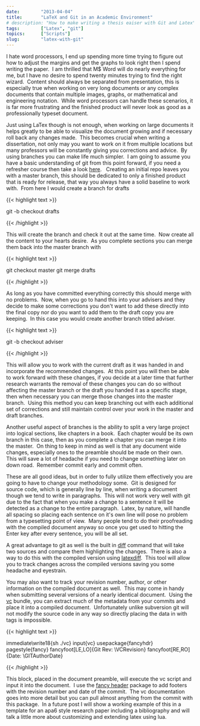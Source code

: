 ```yaml
---
date:        "2013-04-04"
title:       "LaTeX and Git in an Academic Environment"
# description: "How to make writing a thesis eaiser with Git and Latex"
tags:        ["Latex", "git"]
topics:      ["Scripts"]
slug:        "latex-with-git"
---
```


I hate word processors, I end up spending more time trying to figure out how to adjust the margins and get the graphs to look right then I spend writing the paper.  I am thrilled that M$ Word will do nearly everything for me, but I have no desire to spend twenty minutes trying to find the right wizard.  Content should always be separated from presentation, this is especially true when working on very long documents or any complex documents that contain multiple images, graphs, or mathematical and engineering notation.  While word processors can handle these scenarios, it is far more frustrating and the finished product will never look as good as a professionally typeset document.

Just using LaTex though is not enough, when working on large documents it helps greatly to be able to visualize the document growing and if necessary roll back any changes made.  This becomes crucial when writing a dissertation, not only may you want to work on it from multiple locations but many professors will be constantly giving you corrections and advice.  By using branches you can make life much simpler.  I am going to assume you have a basic understanding of git from this point forward, if you need a refresher course then take a look [here][1].   Creating an initial repo leaves you with a master branch, this should be dedicated to only a finished product that is ready for release, that way you always have a solid baseline to work with.  From here I would create a branch for drafts

{{< highlight text >}}

git -b checkout drafts

{{< /highlight >}}

This will create the branch and check it out at the same time.  Now create all the content to your hearts desire.  As you complete sections you can merge them back into the master branch with

{{< highlight text >}}

git checkout master
git merge drafts

{{< /highlight >}}

As long as you have committed everything correctly this should merge with no problems.  Now, when you go to hand this into your advisers and they decide to make some corrections you don't want to add these directly into the final copy nor do you want to add them to the draft copy you are keeping.  In this case you would create another branch titled adviser.

{{< highlight text >}}

git -b checkout adviser
    
{{< /highlight >}}

This will allow you to work with the current draft as it was handed in and incorporate the recommended changes.  At this point you will then be able to work forward with these changes, if you decide at a later time that further research warrants the removal of these changes you can do so without affecting the master branch or the draft you handed it as a specific stage, then when necessary you can merge those changes into the master branch.  Using this method you can keep branching out with each additional set of corrections and still maintain control over your work in the master and draft branches.

Another useful aspect of branches is the ability to split a very large project into logical sections, like chapters in a book.  Each chapter would be its own branch in this case, then as you complete a chapter you can merge it into the master.  On thing to keep in mind as well is that any document wide changes, especially ones to the preamble should be made on their own.  This will save a lot of headache if you need to change something later on down road.  Remember commit early and commit often.

These are all good ideas, but in order to fully utilize them effectively you are going to have to change your methodology some.  Git is designed for source code, which is generally line by line, when writing a document though we tend to write in paragraphs.  This will not work very well with git due to the fact that when you make a change to a sentence it will be detected as a change to the entire paragraph.  Latex, by nature, will handle all spacing so placing each sentence on it's own line will pose no problem from a typesetting point of view.  Many people tend to do their proofreading with the compiled document anyway so once you get used to hitting the Enter key after every sentence, you will be all set.

A great advantage to git as well is the built in [diff][2] command that will take two sources and compare them highlighting the changes.  There is also a way to do this with the compiled version using [latexdiff][3].  This tool will allow you to track changes across the compiled versions saving you some headache and eyestrain.

You may also want to track your revision number, author, or other information on the compiled document as well.  This may come in handy when submitting several versions of a nearly identical document.  Using the [vc][4] bundle, you can extract much of the metadata from your commits and place it into a compiled document.  Unfortunately unlike subversion git will not modify the source code in any way so directly placing the data in with tags is impossible.

{{< highlight text >}}

immediate\write18{sh ./vc}
input{vc}
usepackage{fancyhdr}
pagestyle{fancy}
fancyfoot[LE,LO]{Git Rev: \VCRevision}
fancyfoot[RE,RO]{Date: \GITAuthorDate}

{{< /highlight >}}

This block, placed in the document preamble, will execute the vc script and input it into the document.  I use the [fancy header][5] package to add footers with the revision number and date of the commit.  The vc documentation goes into more detail but you can pull almost anything from the commit with this package.  In a future post I will show a working example of this in a template for an apa6 style research paper including a bibliography and will talk a little more about customizing and extending latex using lua.

[1]: http://git-scm.com/book
[2]: https://www.kernel.org/pub/software/scm/git/docs/v1.7.3/git-diff.html
[3]: https://www.inf.unibz.it/dis/wiki/doku.php?id=latex%3adiff
[4]: http://www.ctan.org/tex-archive/support/vc
[5]: ftp://www.tug.org/tex-archive/macros/latex/contrib/fancyhdr/fancyhdr.pdf